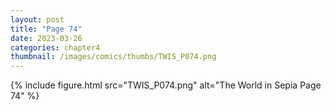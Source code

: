 ```yaml
---
layout: post
title: "Page 74"
date: 2023-03-26
categories: chapter4
thumbnail: /images/comics/thumbs/TWIS_P074.png
---
```


{% include figure.html src="TWIS_P074.png" alt="The World in Sepia Page 74" %}